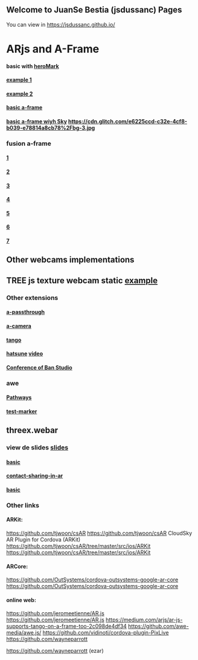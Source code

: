 ## Welcome to JuanSe Bestia (jsdussanc) Pages
You can view in https://jsdussanc.github.io/

# ARjs and A-Frame 
#### basic with [heroMark](https://github.com/jeromeetienne/AR.js/blob/master/README.md) 
#### [example 1](https://jsdussanc.github.io/arjs/)
#### [example 2](https://brash-feels.glitch.me/)
#### [basic a-frame](https://jsdussanc.github.io/arjs/2.html)
#### [basic a-frame wiyh Sky](https://spangle-search.glitch.me/) https://cdn.glitch.com/e6225ccd-c32e-4cf8-b039-e78814a8cb78%2Fbg-3.jpg
### fusion a-frame 
#### [1](https://jsdussanc.github.io/arjs/3.html) 
#### [2](https://jsdussanc.github.io/arjs/4.html) 
#### [3](https://jsdussanc.github.io/arjs/5.html) 
#### [4](https://jsdussanc.github.io/arjs/6.html) 
#### [5](https://jsdussanc.github.io/arjs/7.html)
#### [6](https://jsdussanc.github.io/arjs/8.html)
#### [7](https://jsdussanc.github.io/arjs/8.html)

## Other webcams implementations 
## TREE js texture webcam static [example](https://stemkoski.github.io/Three.js/Webcam-Motion-Detection-Texture.html)
### Other extensions
#### [a-passthrough](https://jsdussanc.github.io/arjs/9.html)
#### [a-camera](https://jsdussanc.github.io/arjs/a-camera/)
#### [tango](https://jsdussanc.github.io/arjs/tango.html)
#### [hatsune](https://jsdussanc.github.io/arjs/htasune/) [video](https://www.youtube.com/watch?time_continue=58&v=ObVR2mOM-3Y)
#### [Conference of Ban Studio](https://evs-studio.glitch.me/)

### awe
#### [Pathways](https://jsdussanc.github.io/awe/pathways/)
#### [test-marker](https://jsdussanc.github.io/awe/test-marker/)

## threex.webar
### view de slides [slides](http://jeromeetienne.github.io/slides/augmentedrealitywiththreejs/)
#### [basic](https://jeromeetienne.github.io/threex.webar/examples/basic.html)
#### [contact-sharing-in-ar](https://jeromeetienne.github.io/threex.webar/examples/data-visualization-histogram3d.html)
#### [basic](https://jeromeetienne.github.io/threex.webar/examples/contact-sharing-in-ar.html)

### Other links

#### ARKit:
https://github.com/tjwoon/csAR
https://github.com/tjwoon/csAR
CloudSky AR Plugin for Cordova (ARKit)
https://github.com/tjwoon/csAR/tree/master/src/ios/ARKit
https://github.com/tjwoon/csAR/tree/master/src/ios/ARKit
#### ARCore:
https://github.com/OutSystems/cordova-outsystems-google-ar-core
https://github.com/OutSystems/cordova-outsystems-google-ar-core
#### online web:
https://github.com/jeromeetienne/AR.js
https://github.com/jeromeetienne/AR.js
https://medium.com/arjs/ar-js-supports-tango-on-a-frame-too-2c098de4df34
https://github.com/awe-media/awe.js/
https://github.com/vidinoti/cordova-plugin-PixLive
https://github.com/wayneparrott

https://github.com/wayneparrott (ezar)